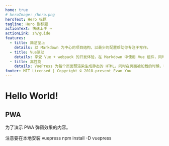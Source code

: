 ```yaml
---
home: true
# heroImage: /hero.png
heroText: Hero 标题
tagline: Hero 副标题
actionText: 快速上手 →
actionLink: zh/guide
features:
  - title: 简洁至上
    details: 以 Markdown 为中心的项目结构，以最少的配置帮助你专注于写作。
  - title: Vue驱动
    details: 享受 Vue + webpack 的开发体验，在 Markdown 中使用 Vue 组件，同时可以使用 Vue 来开发自定义主题。
  - title: 高性能
    details: VuePress 为每个页面预渲染生成静态的 HTML，同时在页面被加载的时候，将作为 SPA 运行。
footer: MIT Licensed | Copyright © 2018-present Evan You
---
```


# Hello World!

## PWA

为了演示 PWA 弹窗效果的内容。

注意要在本地安装 vuepress npm install -D vuepress
